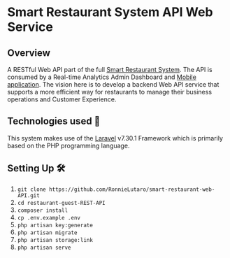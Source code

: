 # Smart Restaurant System API Web Service
## Overview
A RESTful Web API part of the full [Smart Restaurant System](https://github.com/users/RonnieLutaro/projects/5). The API is consumed by a Real-time Analytics Admin Dashboard and [Mobile application](https://github.com/RonnieLutaro/smart-restaurant-android). The vision here is to develop a backend Web API service that supports a more efficient way for restaurants to manage their business operations and Customer Experience.

## Technologies used 🚀
This system makes use of the [Laravel](https://laravel.com/docs/7.x) v7.30.1 Framework which is primarily based on the PHP programming language.

## Setting Up 🛠
01. `git clone https://github.com/RonnieLutaro/smart-restaurant-web-API.git`
02. `cd restaurant-guest-REST-API`
03. `composer install`
04. `cp .env.example .env`
05. `php artisan key:generate`
06. `php artisan migrate`
07. `php artisan storage:link`
08. `php artisan serve`


